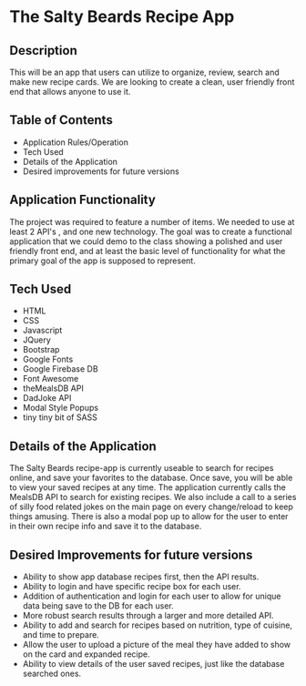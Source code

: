 # The Salty Beards Recipe App

## Description
This will be an app that users can utilize to organize, review, search and make new recipe cards. We are looking to create a clean, user friendly front end that allows anyone to use it. 

## Table of Contents

* Application Rules/Operation
* Tech Used
* Details of the Application
* Desired improvements for future versions

## Application Functionality

The project was required to feature a number of items. We needed to use at least 2 API's , and one new technology. The goal was to create a functional application that we could demo to the class showing a polished and user friendly front end, and at least the basic level of functionality for what the primary goal of the app is supposed to represent.

## Tech Used

* HTML
* CSS
* Javascript
* JQuery
* Bootstrap
* Google Fonts
* Google Firebase DB
* Font Awesome
* theMealsDB API
* DadJoke API
* Modal Style Popups
* tiny tiny bit of SASS

## Details of the Application

The Salty Beards recipe-app is currently useable to search for recipes online, and save your favorites to the database. Once save, you will be able to view your saved recipes at any time. The application currently calls the MealsDB API to search for existing recipes. We also include a call to a series of silly food related jokes on the main page on every change/reload to keep things amusing. There is also a modal pop up to allow for the user to enter in their own recipe info and save it to the database. 

## Desired Improvements for future versions

* Ability to show app database recipes first, then the API results.
* Ability to login and have specific recipe box for each user. 
* Addition of authentication and login for each user to allow for unique data being save to the DB for each user.
* More robust search results through a larger and more detailed API.
* Ability to add and search for recipes based on nutrition, type of cuisine, and time to prepare.
* Allow the user to upload a picture of the meal they have added to show on the card and expanded recipe.
* Ability to view details of the user saved recipes, just like the database searched ones.